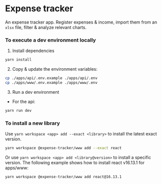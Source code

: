 # Expense tracker

An expense tracker app. Register expenses & income, import them from an `xlsx` file, filter & analyze relevant charts.

### To execute a dev environment locally

1. Install dependencies

```bash
yarn install
```

2. Copy & update the environment variables:

```bash
cp ./apps/api/.env.example ./apps/api/.env
cp ./apps/www/.env.example ./apps/www/.env
```

3. Run a dev environment

- For the api:

```bash
yarn run dev
```

### To install a new library

Use `yarn workspace <app> add --exact <library>` to install the latest exact version. 

```bash
yarn workspace @expense-tracker/www add --exact react
```

Or use `yarn workspace <app> add <library@version>` to install a specific version. The following example shows how to install react v16.13.1 for apps/www:

```bash
yarn workspace @expense-tracker/www add react@16.13.1
```
